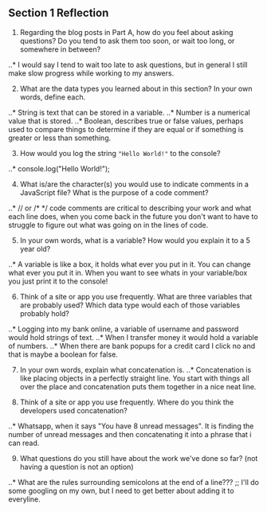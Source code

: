 ## Section 1 Reflection

1. Regarding the blog posts in Part A, how do you feel about asking questions? Do you tend to ask them too soon, or wait too long, or somewhere in between?

..* I would say I tend to wait too late to ask questions, but in general I still make slow progress while working to my answers.

2. What are the data types you learned about in this section? In your own words, define each.

..* String is text that can be stored in a variable.
..* Number is a numerical value that is stored.
..* Boolean, describes true or false values, perhaps used to compare things to determine if they are equal or if something is greater or less than something.

3. How would you log the string `"Hello World!"` to the console?

..* console.log("Hello World!");

4. What is/are the character(s) you would use to indicate comments in a JavaScript file? What is the purpose of a code comment?

..* // or /* */   code comments are critical to describing your work and what each line does, when you come back in the future you
 don't want to have to struggle to figure out what was going on in the lines of code.

5. In your own words, what is a variable? How would you explain it to a 5 year old?

..* A variable is like a box, it holds what ever you put in it. You can change what ever you put it in.
When you want to see whats in your variable/box you just print it to the console!

6. Think of a site or app you use frequently. What are three variables that are probably used? Which data type would each of those variables probably hold?

..* Logging into my bank online, a variable of username and password would hold strings of text.
..* When I transfer money it would hold a variable of numbers.
..* When there are bank popups for a credit card I click no and that is maybe a boolean for false.

7. In your own words, explain what concatenation is.
..* Concatenation is like placing objects in a perfectly straight line. You start with things all over the place and concatenation puts them together in a nice neat line.


8. Think of a site or app you use frequently. Where do you think the developers used concatenation?

..* Whatsapp, when it says "You have 8 unread messages". It is finding the number of unread messages and then concatenating it into a phrase that i can read.

9. What questions do you still have about the work we've done so far? (not having a question is not an option)

..* What are the rules surrounding semicolons at the end of a line??? ;; I'll do some googling on my own, but I need to get better about adding it to everyline.
